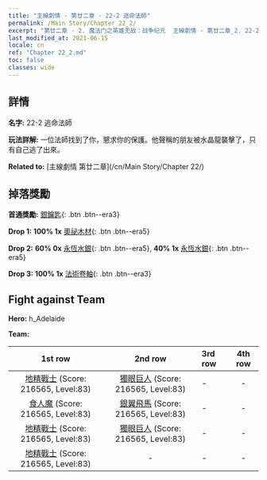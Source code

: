 ```yaml
---
title: "主線劇情 - 第廿二章 - 22-2 逃命法師"
permalink: /Main Story/Chapter 22_2/
excerpt: "第廿二章 - 2. 魔法门之英雄无敌：战争纪元  主線劇情 - 第廿二章_2. 22-2 逃命法師"
last_modified_at: 2021-06-15
locale: cn
ref: "Chapter 22_2.md"
toc: false
classes: wide
---
```


## 詳情

 **名字:** 22-2 逃命法師

 **玩法詳解:** 一位法師找到了你，懇求你的保護。他聲稱的朋友被水晶龍襲擊了，只有自己逃了出來。

 **Related to:** [主線劇情 第廿二章](/cn/Main Story/Chapter 22/)

## 掉落獎勵

 **首通獎勵:** [銀鑰匙](/cn/Items/con_693/){: .btn .btn--era3}

 **Drop 1:** **100% 1x** [奧祕木材](/cn/Items/mat_76/){: .btn .btn--era5}

 **Drop 2:** **60% 0x** [永恆水銀](/cn/Items/mat_70/){: .btn .btn--era5}, **40% 1x** [永恆水銀](/cn/Items/mat_70/){: .btn .btn--era5}

 **Drop 3:** **100% 1x** [法術卷軸](/cn/Items/con_694/){: .btn .btn--era3}


## Fight against Team
 **Hero:** h_Adelaide

 **Team:**


  | 1st row | 2nd row | 3rd row | 4th row |
  |:----:|:----:|:----|:----:|
  | [地精戰士](/cn/units/Goblin/) (Score: 216565, Level:83)  | [獨眼巨人](/cn/units/Cyclops/) (Score: 216565, Level:83)  | - | - |
  | [食人魔](/cn/units/Ogre/) (Score: 216565, Level:83)  | [銀翼飛馬](/cn/units/Pegasus/) (Score: 216565, Level:83)  | - | - |
  | [地精戰士](/cn/units/Goblin/) (Score: 216565, Level:83)  | [獨眼巨人](/cn/units/Cyclops/) (Score: 216565, Level:83)  | - | - |
  | [地精戰士](/cn/units/Goblin/) (Score: 216565, Level:83)  | - | - | - |


